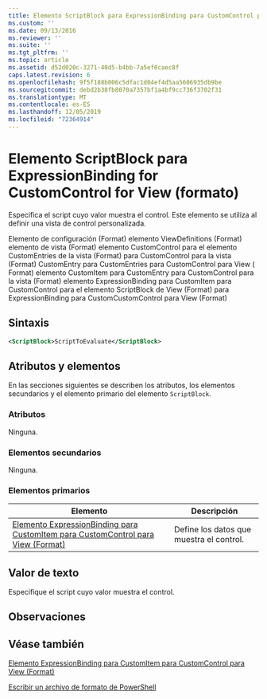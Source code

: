 ```yaml
---
title: Elemento ScriptBlock para ExpressionBinding para CustomControl para View (Format) | Microsoft Docs
ms.custom: ''
ms.date: 09/13/2016
ms.reviewer: ''
ms.suite: ''
ms.tgt_pltfrm: ''
ms.topic: article
ms.assetid: d52d020c-3271-40d5-b4bb-7a5ef0caec8f
caps.latest.revision: 6
ms.openlocfilehash: 9f5f188b006c5dfac1d04ef4d5aa5606935db9be
ms.sourcegitcommit: debd2b38fb8070a7357bf1a4bf9cc736f3702f31
ms.translationtype: MT
ms.contentlocale: es-ES
ms.lasthandoff: 12/05/2019
ms.locfileid: "72364914"
---
```

# <a name="scriptblock-element-for-expressionbinding-for-customcontrol-for-view-format"></a>Elemento ScriptBlock para ExpressionBinding for CustomControl for View (formato)

Especifica el script cuyo valor muestra el control. Este elemento se utiliza al definir una vista de control personalizada.

Elemento de configuración (Format) elemento ViewDefinitions (Format) elemento de vista (Format) elemento CustomControl para el elemento CustomEntries de la vista (Format) para CustomControl para la vista (Format) CustomEntry para CustomEntries para CustomControl para View ( Format) elemento CustomItem para CustomEntry para CustomControl para la vista (Format) elemento ExpressionBinding para CustomItem para CustomControl para el elemento ScriptBlock de View (Format) para ExpressionBinding para CustomCustomControl para View (Format)

## <a name="syntax"></a>Sintaxis

```xml
<ScriptBlock>ScriptToEvaluate</ScriptBlock>
```

## <a name="attributes-and-elements"></a>Atributos y elementos

En las secciones siguientes se describen los atributos, los elementos secundarios y el elemento primario del elemento `ScriptBlock`.

### <a name="attributes"></a>Atributos

Ninguna.

### <a name="child-elements"></a>Elementos secundarios

Ninguna.

### <a name="parent-elements"></a>Elementos primarios

|Elemento|Descripción|
|-------------|-----------------|
|[Elemento ExpressionBinding para CustomItem para CustomControl para View (Format)](./expressionbinding-element-for-customitem-for-customcontrol-for-view-format.md)|Define los datos que muestra el control.|

## <a name="text-value"></a>Valor de texto

Especifique el script cuyo valor muestra el control.

## <a name="remarks"></a>Observaciones

## <a name="see-also"></a>Véase también

[Elemento ExpressionBinding para CustomItem para CustomControl para View (Format)](./expressionbinding-element-for-customitem-for-customcontrol-for-view-format.md)

[Escribir un archivo de formato de PowerShell](./writing-a-powershell-formatting-file.md)
